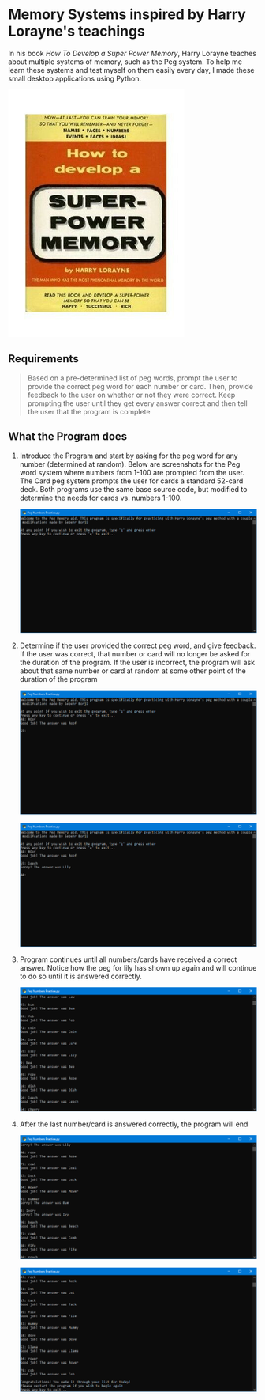 # Memory Systems inspired by Harry Lorayne's teachings
In his book *How To Develop a Super Power Memory*, Harry Lorayne teaches about multiple systems of memory, such as the Peg system. To help me learn these systems and test myself on them easily every day, I made these small desktop applications using Python.

![*How to Develop a Super Power Memory* by Harry Lorayne](https://github.com/BrosephB/Memory-Systems/blob/main/Readme/icon.jpg?raw=true)

## Requirements
> Based on a pre-determined list of peg words, prompt the user to provide the correct peg word for each number or card. Then, provide feedback to the user on whether or not they were correct. Keep prompting the user until they get every answer correct and then tell the user that the program is complete

## What the Program does
1. Introduce the Program and start by asking for the peg word for any number (determined at random). Below are screenshots for the Peg word system where numbers from 1-100 are prompted from the user. The Card peg system prompts the user for cards a standard 52-card deck. Both programs use the same base source code, but modified to determine the needs for cards vs. numbers 1-100.

	![When the program first starts](https://github.com/BrosephB/Memory-Systems/blob/main/Readme/Intro.png?raw=true)

2. Determine if the user provided the correct peg word, and give feedback. If the user was correct, that number or card will no longer be asked for the duration of the program. If the user is incorrect, the program will ask about that same number or card at random at some other point of the duration of the program
	
	![First peg word is correct and provides positive feedback](https://github.com/BrosephB/Memory-Systems/blob/main/Readme/feedback.png?raw=true)

	![Second peg word is incorrect and provides negative feedback](https://github.com/BrosephB/Memory-Systems/blob/main/Readme/feedback-wrong.png?raw=true)

3. Program continues until all numbers/cards have received a correct answer. Notice how the peg for lily has shown up again and will continue to do so until it is answered correctly.
	
	![the peg for Lily is shown again and will keep repeating until the user answers it correctly](https://github.com/BrosephB/Memory-Systems/blob/main/Readme/leech-twice.png?raw=true)

4. After the last number/card is answered correctly, the program will end

	![The program runs over and over for every number 1-100](https://github.com/BrosephB/Memory-Systems/blob/main/Readme/middle.png?raw=true)

	![The program ends and gives congratulations when you complete the list](https://github.com/BrosephB/Memory-Systems/blob/main/Readme/end.png?raw=true)











